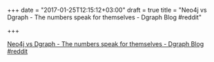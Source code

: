 +++
date = "2017-01-25T12:15:12+03:00"
draft = true
title = "Neo4j vs Dgraph - The numbers speak for themselves - Dgraph Blog  #reddit"

+++

<p><a href="https://t.co/OSeBslvBpH">Neo4j vs Dgraph - The numbers speak for themselves - Dgraph Blog  #reddit</a></p>

